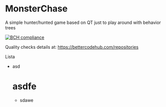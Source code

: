 # MonsterChase
A simple hunter/hunted game based on QT just to play around with behavior trees

[![BCH compliance](https://bettercodehub.com/edge/badge/anravalli/MonsterChase?branch=master)](https://bettercodehub.com/)

Quality checks details at: https://bettercodehub.com/repositories

Lista
- asd
  # asdfe
  - sdawe
  
